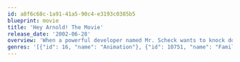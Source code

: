 ```yaml
---
id: a8f6c68c-1a91-41a5-90c4-e3193c0385b5
blueprint: movie
title: 'Hey Arnold! The Movie'
release_date: '2002-06-28'
overview: 'When a powerful developer named Mr. Scheck wants to knock down all the stores and houses in Arnold''s neighborhood to build a huge "mall-plex", it looks likes the neighborhood is doomed to disappear. But with the help of a superhero and a mysterious deep-voiced stranger, Arnold and Gerald will need to recover a crucial document in order to save their beloved neighborhood.'
genres: '[{"id": 16, "name": "Animation"}, {"id": 10751, "name": "Family"}]'
---
```

